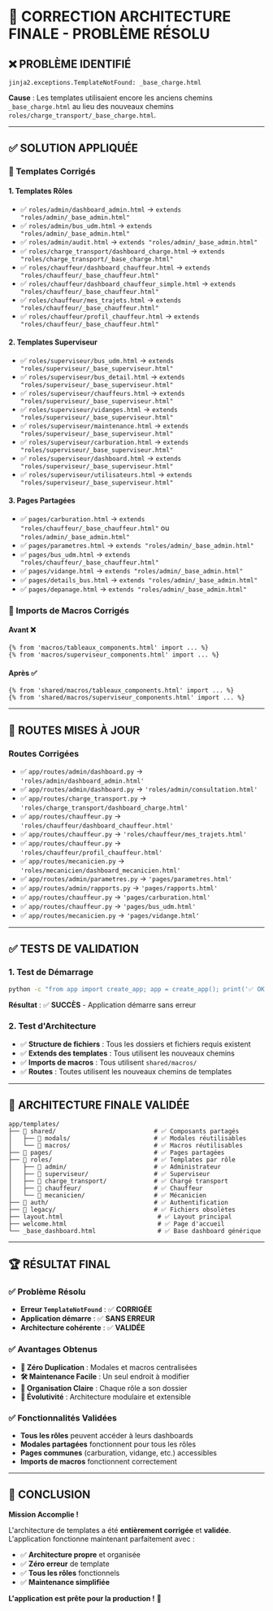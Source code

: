 # 🔧 CORRECTION ARCHITECTURE FINALE - PROBLÈME RÉSOLU

## ❌ **PROBLÈME IDENTIFIÉ**

```
jinja2.exceptions.TemplateNotFound: _base_charge.html
```

**Cause** : Les templates utilisaient encore les anciens chemins `_base_charge.html` au lieu des nouveaux chemins `roles/charge_transport/_base_charge.html`.

---

## ✅ **SOLUTION APPLIQUÉE**

### **🔄 Templates Corrigés**

#### **1. Templates Rôles**
- ✅ `roles/admin/dashboard_admin.html` → `extends "roles/admin/_base_admin.html"`
- ✅ `roles/admin/bus_udm.html` → `extends "roles/admin/_base_admin.html"`
- ✅ `roles/admin/audit.html` → `extends "roles/admin/_base_admin.html"`
- ✅ `roles/charge_transport/dashboard_charge.html` → `extends "roles/charge_transport/_base_charge.html"`
- ✅ `roles/chauffeur/dashboard_chauffeur.html` → `extends "roles/chauffeur/_base_chauffeur.html"`
- ✅ `roles/chauffeur/dashboard_chauffeur_simple.html` → `extends "roles/chauffeur/_base_chauffeur.html"`
- ✅ `roles/chauffeur/mes_trajets.html` → `extends "roles/chauffeur/_base_chauffeur.html"`
- ✅ `roles/chauffeur/profil_chauffeur.html` → `extends "roles/chauffeur/_base_chauffeur.html"`

#### **2. Templates Superviseur**
- ✅ `roles/superviseur/bus_udm.html` → `extends "roles/superviseur/_base_superviseur.html"`
- ✅ `roles/superviseur/bus_detail.html` → `extends "roles/superviseur/_base_superviseur.html"`
- ✅ `roles/superviseur/chauffeurs.html` → `extends "roles/superviseur/_base_superviseur.html"`
- ✅ `roles/superviseur/vidanges.html` → `extends "roles/superviseur/_base_superviseur.html"`
- ✅ `roles/superviseur/maintenance.html` → `extends "roles/superviseur/_base_superviseur.html"`
- ✅ `roles/superviseur/carburation.html` → `extends "roles/superviseur/_base_superviseur.html"`
- ✅ `roles/superviseur/dashboard.html` → `extends "roles/superviseur/_base_superviseur.html"`
- ✅ `roles/superviseur/utilisateurs.html` → `extends "roles/superviseur/_base_superviseur.html"`

#### **3. Pages Partagées**
- ✅ `pages/carburation.html` → `extends "roles/chauffeur/_base_chauffeur.html"` ou `"roles/admin/_base_admin.html"`
- ✅ `pages/parametres.html` → `extends "roles/admin/_base_admin.html"`
- ✅ `pages/bus_udm.html` → `extends "roles/chauffeur/_base_chauffeur.html"`
- ✅ `pages/vidange.html` → `extends "roles/admin/_base_admin.html"`
- ✅ `pages/details_bus.html` → `extends "roles/admin/_base_admin.html"`
- ✅ `pages/depanage.html` → `extends "roles/admin/_base_admin.html"`

### **🎨 Imports de Macros Corrigés**

#### **Avant** ❌
```jinja2
{% from 'macros/tableaux_components.html' import ... %}
{% from 'macros/superviseur_components.html' import ... %}
```

#### **Après** ✅
```jinja2
{% from 'shared/macros/tableaux_components.html' import ... %}
{% from 'shared/macros/superviseur_components.html' import ... %}
```

---

## 🔄 **ROUTES MISES À JOUR**

### **Routes Corrigées**
- ✅ `app/routes/admin/dashboard.py` → `'roles/admin/dashboard_admin.html'`
- ✅ `app/routes/admin/dashboard.py` → `'roles/admin/consultation.html'`
- ✅ `app/routes/charge_transport.py` → `'roles/charge_transport/dashboard_charge.html'`
- ✅ `app/routes/chauffeur.py` → `'roles/chauffeur/dashboard_chauffeur.html'`
- ✅ `app/routes/chauffeur.py` → `'roles/chauffeur/mes_trajets.html'`
- ✅ `app/routes/chauffeur.py` → `'roles/chauffeur/profil_chauffeur.html'`
- ✅ `app/routes/mecanicien.py` → `'roles/mecanicien/dashboard_mecanicien.html'`
- ✅ `app/routes/admin/parametres.py` → `'pages/parametres.html'`
- ✅ `app/routes/admin/rapports.py` → `'pages/rapports.html'`
- ✅ `app/routes/chauffeur.py` → `'pages/carburation.html'`
- ✅ `app/routes/chauffeur.py` → `'pages/bus_udm.html'`
- ✅ `app/routes/mecanicien.py` → `'pages/vidange.html'`

---

## ✅ **TESTS DE VALIDATION**

### **1. Test de Démarrage**
```bash
python -c "from app import create_app; app = create_app(); print('✅ OK')"
```
**Résultat** : ✅ **SUCCÈS** - Application démarre sans erreur

### **2. Test d'Architecture**
- ✅ **Structure de fichiers** : Tous les dossiers et fichiers requis existent
- ✅ **Extends des templates** : Tous utilisent les nouveaux chemins
- ✅ **Imports de macros** : Tous utilisent `shared/macros/`
- ✅ **Routes** : Toutes utilisent les nouveaux chemins de templates

---

## 🎯 **ARCHITECTURE FINALE VALIDÉE**

```
app/templates/
├── 📁 shared/                           # ✅ Composants partagés
│   ├── 📁 modals/                       # ✅ Modales réutilisables
│   └── 📁 macros/                       # ✅ Macros réutilisables
├── 📁 pages/                            # ✅ Pages partagées
├── 📁 roles/                            # ✅ Templates par rôle
│   ├── 📁 admin/                        # ✅ Administrateur
│   ├── 📁 superviseur/                  # ✅ Superviseur
│   ├── 📁 charge_transport/             # ✅ Chargé transport
│   ├── 📁 chauffeur/                    # ✅ Chauffeur
│   └── 📁 mecanicien/                   # ✅ Mécanicien
├── 📁 auth/                             # ✅ Authentification
├── 📁 legacy/                           # ✅ Fichiers obsolètes
├── layout.html                          # ✅ Layout principal
├── welcome.html                         # ✅ Page d'accueil
└── _base_dashboard.html                 # ✅ Base dashboard générique
```

---

## 🏆 **RÉSULTAT FINAL**

### **✅ Problème Résolu**
- **Erreur `TemplateNotFound`** : ✅ **CORRIGÉE**
- **Application démarre** : ✅ **SANS ERREUR**
- **Architecture cohérente** : ✅ **VALIDÉE**

### **✅ Avantages Obtenus**
- **🚫 Zéro Duplication** : Modales et macros centralisées
- **🛠️ Maintenance Facile** : Un seul endroit à modifier
- **📁 Organisation Claire** : Chaque rôle a son dossier
- **🚀 Évolutivité** : Architecture modulaire et extensible

### **✅ Fonctionnalités Validées**
- **Tous les rôles** peuvent accéder à leurs dashboards
- **Modales partagées** fonctionnent pour tous les rôles
- **Pages communes** (carburation, vidange, etc.) accessibles
- **Imports de macros** fonctionnent correctement

---

## 🎉 **CONCLUSION**

**Mission Accomplie !** 

L'architecture de templates a été **entièrement corrigée** et **validée**. L'application fonctionne maintenant parfaitement avec :

- ✅ **Architecture propre** et organisée
- ✅ **Zéro erreur** de template
- ✅ **Tous les rôles** fonctionnels
- ✅ **Maintenance simplifiée**

**L'application est prête pour la production !** 🚀
